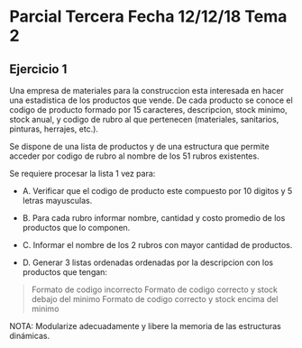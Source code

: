 # Parcial Tercera Fecha 12/12/18 Tema 2

## Ejercicio 1

Una empresa de materiales para la construccion esta interesada en hacer una estadistica de los productos que vende. De cada producto se conoce el codigo de producto formado por 15 caracteres,  descripcion, stock minimo, stock anual, y codigo de rubro al que pertenecen (materiales, sanitarios, pinturas, herrajes, etc.).

Se dispone de una lista de productos y de una estructura que permite acceder por codigo de rubro al nombre de los 51 rubros existentes.

Se requiere procesar la lista 1 vez para:

- A. Verificar que el codigo de producto este compuesto por 10 digitos y 5 letras mayusculas.

- B. Para cada rubro informar nombre, cantidad y costo promedio de los productos que lo componen.

- C. Informar el nombre de los 2 rubros con mayor cantidad de productos.

- D. Generar 3 listas ordenadas ordenadas por la descripcion con los productos que tengan:

> Formato de codigo incorrecto
> Formato de codigo correcto y stock debajo del minimo
> Formato de codigo correcto y stock encima del minimo

NOTA: Modularize adecuadamente y libere la memoria de las estructuras dinámicas.